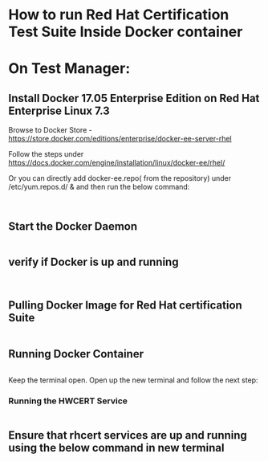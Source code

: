 
# How to run Red Hat Certification Test Suite Inside Docker container

# On Test Manager:


## Install Docker 17.05 Enterprise Edition on Red Hat Enterprise Linux 7.3

 Browse to Docker Store - https://store.docker.com/editions/enterprise/docker-ee-server-rhel
 
 Follow the steps under https://docs.docker.com/engine/installation/linux/docker-ee/rhel/
 
 Or you can directly add docker-ee.repo( from the repository) under /etc/yum.repos.d/ & and then run the below command:
 
 ```yum update
 ```
 
 ```yum install docker-ee
 ```
 
 ## Start the Docker Daemon
 
```systemctl restart docker
```

## verify if Docker is up and running

```docker version
```

```docker info
```


## Pulling Docker Image for Red Hat certification Suite 

```docker pull ajeetraina/redhatcert
```

## Running Docker Container

```docker run --privileged -ti -e container=docker -v /sys/fs/cgroup:/sys/fs/cgroup ajeetraina/redhatcert /usr/sbin/init
```

Keep the terminal open. Open up the new terminal and follow the next step:

### Running the HWCERT Service

```docker exec -it <container-id> rhcert-backend server start
```

## Ensure that rhcert services are up and running using the below command in new terminal

```docker exec -it <container-id> rhcert-backend server status





 
 
